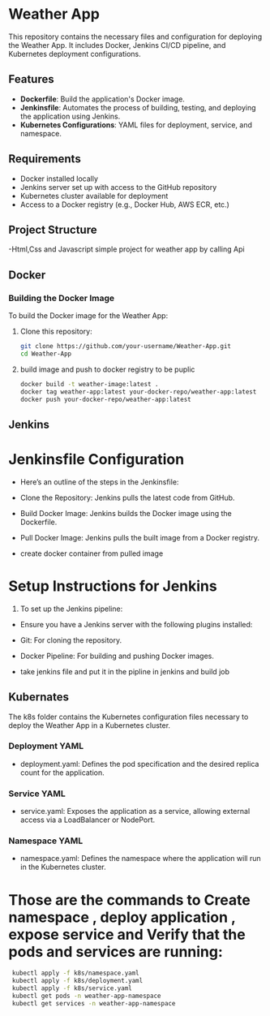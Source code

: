 # Weather App

This repository contains the necessary files and configuration for deploying the Weather App. It includes Docker, Jenkins CI/CD pipeline, and Kubernetes deployment configurations.

## Features

- **Dockerfile**: Build the application's Docker image.
- **Jenkinsfile**: Automates the process of building, testing, and deploying the application using Jenkins.
- **Kubernetes Configurations**: YAML files for deployment, service, and namespace.

## Requirements

- Docker installed locally
- Jenkins server set up with access to the GitHub repository
- Kubernetes cluster available for deployment
- Access to a Docker registry (e.g., Docker Hub, AWS ECR, etc.)

## Project Structure

-Html,Css and Javascript simple project for weather app by calling Api 

## Docker

### Building the Docker Image

To build the Docker image for the Weather App:

1. Clone this repository:
   ```bash
   git clone https://github.com/your-username/Weather-App.git
   cd Weather-App
   
2. build image and push to docker registry to be puplic
    ```bash
    docker build -t weather-image:latest .
    docker tag weather-app:latest your-docker-repo/weather-app:latest
    docker push your-docker-repo/weather-app:latest

## Jenkins

# Jenkinsfile Configuration
- Here’s an outline of the steps in the Jenkinsfile:

- Clone the Repository: Jenkins pulls the latest code from GitHub.
- Build Docker Image: Jenkins builds the Docker image using the Dockerfile.
- Pull Docker Image: Jenkins pulls the built image from a Docker registry.
- create docker container from pulled image 

# Setup Instructions for Jenkins
1. To set up the Jenkins pipeline:

- Ensure you have a Jenkins server with the following plugins installed:

- Git: For cloning the repository.
- Docker Pipeline: For building and pushing Docker images.
- take jenkins file and put it in the pipline in jenkins and build job 

## Kubernates 
The k8s folder contains the Kubernetes configuration files necessary to deploy the Weather App in a Kubernetes cluster.

### Deployment YAML
- deployment.yaml: Defines the pod specification and the desired replica count for the application.
### Service YAML
- service.yaml: Exposes the application as a service, allowing external access via a LoadBalancer or NodePort.
### Namespace YAML
- namespace.yaml: Defines the namespace where the application will run in the Kubernetes cluster.

# Those are the commands to Create namespace , deploy application , expose service and Verify that the pods and services are running:
   ```bash
    kubectl apply -f k8s/namespace.yaml
    kubectl apply -f k8s/deployment.yaml
    kubectl apply -f k8s/service.yaml
    kubectl get pods -n weather-app-namespace
    kubectl get services -n weather-app-namespace


